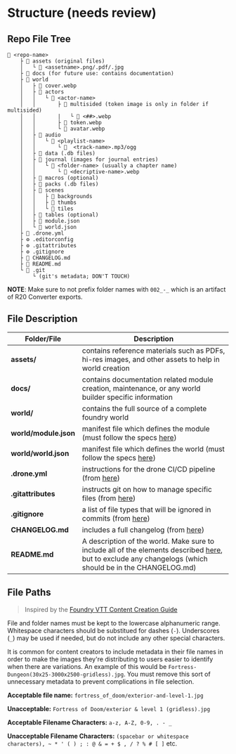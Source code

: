 # Structure (needs review)

## Repo File Tree

```text
📂 <repo-name>
    ├ 📂 assets (original files)
    │   └ 🎨 <assetname>.png/.pdf/.jpg
    ├ 📂 docs (for future use: contains documentation)
    ├ 📂 world
    │   ├ 🎨 cover.webp         
    │   ├ 📂 actors
    │   │   └ 📂 <actor-name>
    │   │       ├ 📂 multisided (token image is only in folder if multisided)
    │   │       |   └ 🎨 <##>.webp
    │   │       ├ 🎨 token.webp
    │   │       └ 🎨 avatar.webp
    │   ├ 📂 audio
    │   │   └ 📂 <playlist-name>
    │   │       └ 🎼  <track-name>.mp3/ogg
    │   ├ 📂 data (.db files)
    │   ├ 📂 journal (images for journal entries)
    │   │   └ 📂 <folder-name> (usually a chapter name)
    │   │       └ 🎨 <decriptive-name>.webp
    │   ├ 📂 macros (optional)
    │   ├ 📂 packs (.db files)
    │   ├ 📂 scenes
    │   │   ├ 📂 backgrounds
    │   │   ├ 📂 thumbs
    │   │   └ 📂 tiles
    │   ├ 📂 tables (optional)
    │   ├ 📄 module.json
    │   └ 📄 world.json
    ├ 📜 .drone.yml
    ├ ⚙️ .editorconfig
    ├ ⚙️ .gitattributes
    ├ ⚙️ .gitignore
    ├ 📄 CHANGELOG.md
    ├ 📄 README.md
    └ 📂 .git
        └ (git's metadata; DON'T TOUCH)
```

**NOTE**: Make sure to not prefix folder names with `002_-_` which is an artifact of R20 Converter exports.

## File Description

| Folder/File            | Description                                                                                            |
| ---------------------- | ------------------------------------------------------------------------------------------------------ |
| **assets/**            | contains reference materials such as PDFs, hi-res images, and other assets to help in world creation   |
| **docs/**              | contains documentation related module creation, maintenance, or any world builder specific information |
| **world/**             | contains the full source of a complete foundry world                                                   |
| **world/module.json**  | manifest file which defines the module (must follow the specs [here](../template-world/world/module.json))                                              |
| **world/world.json**   | manifest file which defines the world (must follow the specs [here](../template-world/world/world.json))                                               |                                                              |
| **.drone.yml**         | instructions for the drone CI/CD pipeline (from [here](../template-world/.drone.yml))                                                                                                |                                                                                                |                                | **.editorconfig**      | configure your editing environnement (from [here](../template-world/.editorconfig))                                                                                             |
| **.gitattributes**     | instructs git on how to manage specific files (from [here](../template-world/.gitattributes))                                                                                            |
| **.gitignore**         | a list of file types that will be ignored in commits (from [here](../template-world/.gitignore))                                                    |
| **CHANGELOG.md**       | includes a full changelog (from [here](../template-world/CHANGELOG.md))                                                                                              |
| **README.md**          | A description of the world. Make sure to include all of the elements described [here](../template-world/README.md), but to exclude any changelogs (which should be in the CHANGELOG.md)                                                                                                                 |

## File Paths

> Inspired by the [Foundry VTT Content Creation Guide](https://foundryvtt.com/article/content-creation-guide)

File and folder names must be kept to the lowercase alphanumeric range. Whitespace characters should be substitued for dashes (`-`). Underscores (`_`) may be used if needed, but do not include any other special characters.

It is common for content creators to include metadata in their file names in order to make the images they're distributing to users easier to identify when there are variations. An example of this would be `Fortress-Dungeon(30x25-3000x2500-gridless).jpg`. You must remove this sort of unnecessary metadata to prevent complications in file selection.

**Acceptable file name:** `fortress_of_doom/exterior-and-level-1.jpg`

**Unacceptable:** `Fortress of Doom/exterior & level 1 (gridless).jpg`

**Acceptable Filename Characters:** `a-z, A-Z, 0-9, . - _`

**Unacceptable Filename Characters:** `(spacebar or whitespace characters), ~ * ' ( ) ; : @ & = + $ , / ? % # [ ]` etc.
